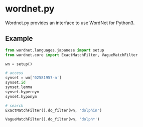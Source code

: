 # wordnet.py

Wordnet.py provides an interface to use WordNet for Python3.

## Example

```python
from wordnet.languages.japanese import setup
from wordnet.core import ExactMatchFilter, VagueMatchFilter

wn = setup()

# access
synset = wn['02581957-n']
synset.id
synset.lemma
synset.hypernym
synset.hyponym

# search
ExactMatchFilter().do_filter(wn, 'dolphin')

VagueMatchFilter().do_filter(wn, 'dolph*')
```
